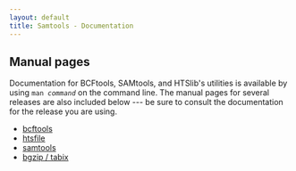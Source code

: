 ```yaml
---
layout: default
title: Samtools - Documentation
---
```

## Manual pages

Documentation for BCFtools, SAMtools, and HTSlib's utilities is available
by using <code>man <em>command</em></code> on the command line.
The manual pages for several releases are also included below --- be sure
to consult the documentation for the release you are using.

* [bcftools](bcftools.html)
* [htsfile](htsfile.html)
* [samtools](samtools.html)
* [bgzip / tabix](tabix.html)
